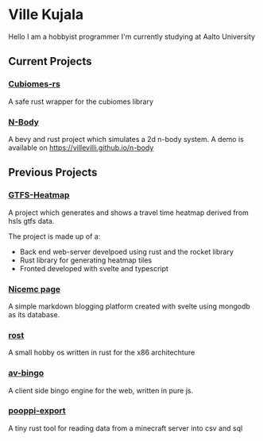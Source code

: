 # Ville Kujala
Hello
I am a hobbyist programmer
I'm currently studying at Aalto University

## Current Projects
### [Cubiomes-rs](https://github.com/villevilli/cubiomes-rs)
A safe rust wrapper for the cubiomes library

### [N-Body](https://github.com/villevilli/n-body)
A bevy and rust project which simulates a 2d n-body system.
A demo is available on https://villevilli.github.io/n-body

## Previous Projects
### [GTFS-Heatmap](https://github.com/villevilli/gtfs-heatmap)
A project which generates and shows a travel time heatmap derived from hsls gtfs data.

The project is made up of a:
- Back end web-server develpoed using rust and the rocket library
- Rust library for generating heatmap tiles
- Fronted developed with svelte and typescript

### [Nicemc page](https://github.com/villevilli/nicemc-page)
A simple markdown blogging platform created with svelte using mongodb as its database.  
### [rost](https://github.com/villevilli/rost)
A small hobby os written in rust for the x86 architechture
### [av-bingo](https://github.com/villevilli/av-bingo)
A client side bingo engine for the web, written in pure js.
### [pooppi-export](https://github.com/villevilli/pooppi-export)
A tiny rust tool for reading data from a minecraft server into csv and sql
